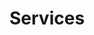 <!-- .slide: data-background="../img/background/why.jpg" -->
# Services


<!-- .slide: data-background="img/communication.jpeg" -->
